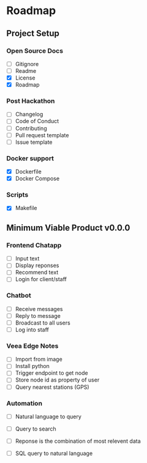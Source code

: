 # Roadmap

## Project Setup

### Open Source Docs
- [ ] Gitignore
- [ ] Readme
- [X] License
- [X] Roadmap

### Post Hackathon
- [ ] Changelog
- [ ] Code of Conduct
- [ ] Contributing
- [ ] Pull request template
- [ ] Issue template

### Docker support
- [X] Dockerfile
- [X] Docker Compose

### Scripts
- [X] Makefile

## Minimum Viable Product v0.0.0

### Frontend Chatapp
- [ ] Input text
- [ ] Display reponses
- [ ] Recommend text
- [ ] Login for client/staff

### Chatbot
- [ ] Receive messages
- [ ] Reply to message
- [ ] Broadcast to all users
- [ ] Log into staff

### Veea Edge Notes
- [ ] Import from image
- [ ] Install python
- [ ] Trigger endpoint to get node
- [ ] Store node id as property of user
- [ ] Query nearest stations (GPS)

### Automation
- [ ] Natural language to query
- [ ] Query to search
- [ ] Reponse is the combination of most relevent data
- [ ] SQL query to natural language



